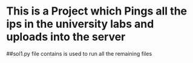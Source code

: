 # This is a Project which Pings all the ips in the university labs and uploads into the server

##sol1.py file contains is used to run all the remaining files


